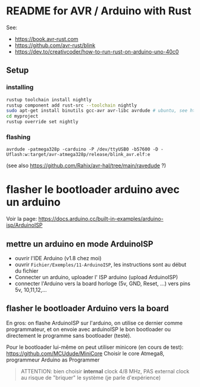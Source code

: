 # README for AVR / Arduino with Rust 

See: 
- https://book.avr-rust.com
- https://github.com/avr-rust/blink
- https://dev.to/creativcoder/how-to-run-rust-on-arduino-uno-40c0

## Setup

### installing

```bash
rustup toolchain install nightly
rustup component add rust-src --toolchain nightly
sudo apt-get install binutils gcc-avr avr-libc avrdude # ubuntu, see https://book.avr-rust.com/002.1-installing-required-third-party-tools.html
cd myproject
rustup override set nightly
```

### flashing 

	avrdude -patmega328p -carduino -P /dev/ttyUSB0 -b57600 -D -Uflash:w:target/avr-atmega328p/release/blink_avr.elf:e


(see also https://github.com/Rahix/avr-hal/tree/main/ravedude ?)

# flasher le bootloader arduino avec un arduino

Voir la page: https://docs.arduino.cc/built-in-examples/arduino-isp/ArduinoISP

## mettre un arduino en mode ArduinoISP
- ouvrir l'IDE Arduino (v1.8 chez moi)
- ouvrir `Fichier/Exemples/11-ArduinoISP`, les instructions sont au début du fichier
- Connecter un arduino, uploader l' ISP arduino (upload ArduinoISP)
- connecter l'Arduino vers la board horloge (5v, GND, Reset, ...) vers pins 5v, 10,11,12,...

## flasher le bootloader Arduino vers la board

En gros: on flashe ArduinoISP sur l'arduino, on utilise ce dernier comme programmateur, et on envoie avec arduinoISP le bon bootloader ou directement le programme sans bootloader (testé).

Pour le bootloader lui-même on peut utiliser minicore (en cours de test): https://github.com/MCUdude/MiniCore
Choisir le core Atmega8, programmeur Arduino as Programmer

> ATTENTION: bien choisir **internal** clock 4/8 MHz, PAS external clock au risque de "briquer" le système (je parle d'expérience)
